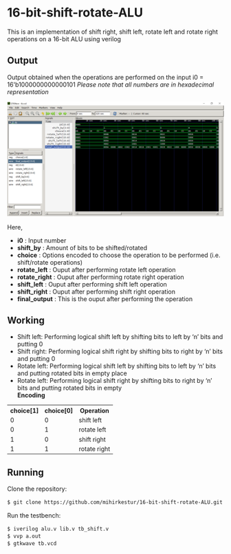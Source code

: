 # 16-bit-shift-rotate-ALU
This is an implementation of shift right, shift left, rotate left and rotate right operations on a 16-bit ALU using verilog

## Output
Output obtained when the operations are performed on the input i0 = 16'b1000000000000101
*Please note that all numbers are in hexadecimal representation*

<img src="https://github.com/mihirkestur/16-bit-shift-rotate-ALU/blob/main/image/outputwave.png">

Here,
* **i0** : Input number
* **shift_by** : Amount of bits to be shifted/rotated
* **choice** : Options encoded to choose the operation to be performed (i.e. shift/rotate operations)
* **rotate_left** : Ouput after performing rotate left operation
* **rotate_right** : Ouput after performing rotate right operation
* **shift_left** : Ouput after performing shift left operation
* **shift_right** : Ouput after performing shift right operation
* **final_output** : This is the ouput after performing the operation

## Working
* Shift left: Performing logical shift left by shifting bits to left by ‘n’ bits and putting 0
* Shift right: Performing logical shift right by shifting bits to right by ‘n’ bits and putting 0
* Rotate left: Performing logical shift left by shifting bits to left by ‘n’ bits and putting rotated bits in empty place
* Rotate left: Performing logical shift right by shifting bits to right by ‘n’ bits and putting rotated bits in empty <br>
**Encoding**
<table>
  <tr>
    <th>choice[1]</th>
    <th>choice[0]</th>
    <th>Operation</th>
  </tr>
  <tr>
    <td>0</td>
    <td>0</td>
    <td>shift left</td>
  </tr>
  <tr>
    <td>0</td>
    <td>1</td>
    <td>rotate left</td>
  </tr>
  <tr>
    <td>1</td>
    <td>0</td>
    <td>shift right</td>
  </tr>
  <tr>
    <td>1</td>
    <td>1</td>
    <td>rotate right</td>
  </tr>
</table>

## Running

Clone the repository:

```bash
$ git clone https://github.com/mihirkestur/16-bit-shift-rotate-ALU.git
```

Run the testbench:

```bash
$ iverilog alu.v lib.v tb_shift.v
$ vvp a.out
$ gtkwave tb.vcd
```
